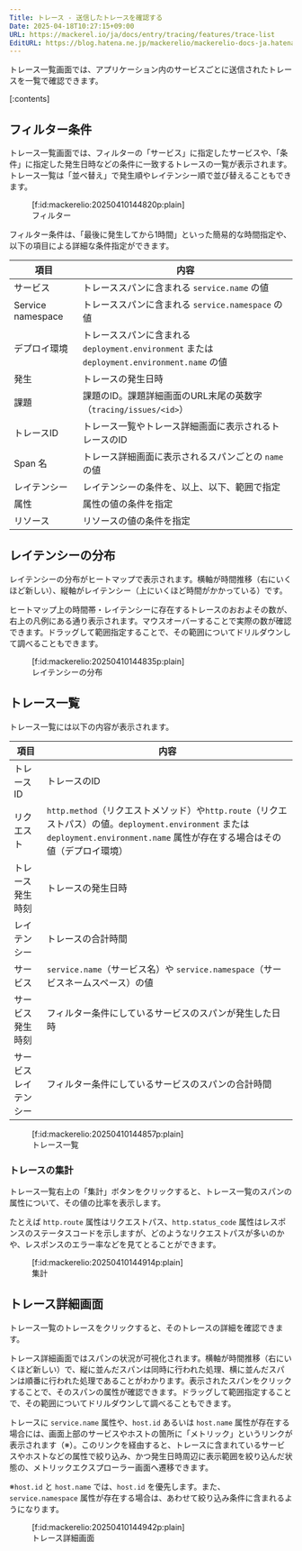 ```yaml
---
Title: トレース - 送信したトレースを確認する
Date: 2025-04-18T10:27:15+09:00
URL: https://mackerel.io/ja/docs/entry/tracing/features/trace-list
EditURL: https://blog.hatena.ne.jp/mackerelio/mackerelio-docs-ja.hatenablog.mackerel.io/atom/entry/6802418398351034325
---
```


トレース一覧画面では、アプリケーション内のサービスごとに送信されたトレースを一覧で確認できます。

[:contents]

## フィルター条件

トレース一覧画面では、フィルターの「サービス」に指定したサービスや、「条件」に指定した発生日時などの条件に一致するトレースの一覧が表示されます。トレース一覧は「並べ替え」で発生順やレイテンシー順で並び替えることもできます。

<figure class="figure-image figure-image-fotolife" title="フィルター">[f:id:mackerelio:20250410144820p:plain]<figcaption>フィルター</figcaption></figure>

フィルター条件は、「最後に発生してから1時間」といった簡易的な時間指定や、以下の項目による詳細な条件指定ができます。

| 項目              | 内容                                                                     |
|-------------------|-------------------------------------------------------------------------|
| サービス              | トレーススパンに含まれる `service.name` の値                                               |
| Service namespace | トレーススパンに含まれる `service.namespace` の値                                    |
| デプロイ環境          | トレーススパンに含まれる `deployment.environment` または `deployment.environment.name` の値 |
| 発生              | トレースの発生日時                                                                 |
| 課題              | 課題のID。課題詳細画面のURL末尾の英数字（`tracing/issues/<id>`）               |
| トレースID            | トレース一覧やトレース詳細画面に表示されるトレースのID                                     |
| Span 名            | トレース詳細画面に表示されるスパンごとの `name` の値                                    |
| レイテンシー            | レイテンシーの条件を、以上、以下、範囲で指定                                         |
| 属性              | 属性の値の条件を指定                                                    |
| リソース              | リソースの値の条件を指定                                                    |


## レイテンシーの分布

レイテンシーの分布がヒートマップで表示されます。横軸が時間推移（右にいくほど新しい）、縦軸がレイテンシー（上にいくほど時間がかかっている）です。

ヒートマップ上の時間帯・レイテンシーに存在するトレースのおおよその数が、右上の凡例にある通り表示されます。マウスオーバーすることで実際の数が確認できます。ドラッグして範囲指定することで、その範囲についてドリルダウンして調べることもできます。

<figure class="figure-image figure-image-fotolife" title="レイテンシーの分布">[f:id:mackerelio:20250410144835p:plain]<figcaption>レイテンシーの分布</figcaption></figure>


## トレース一覧

トレース一覧には以下の内容が表示されます。

| 項目         | 内容                                                                                                                                        |
|--------------|---------------------------------------------------------------------------------------------------------------------------------------------|
| トレースID       | トレースのID                                                                                                                                      |
| リクエスト        | `http.method`（リクエストメソッド）や`http.route`（リクエストパス）の値。`deployment.environment` または `deployment.environment.name` 属性が存在する場合はその値（デプロイ環境） |
| トレース発生時刻 | トレースの発生日時                                                                                                                              |
| レイテンシー       | トレースの合計時間                                                                                                                               |
| サービス         | `service.name`（サービス名）や `service.namespace`（サービスネームスペース）の値                                                                                 |
| サービス発生時刻 | フィルター条件にしているサービスのスパンが発生した日時                                                                                                                     |
| サービスレイテンシー   | フィルター条件にしているサービスのスパンの合計時間                                                                                                                       |

<figure class="figure-image figure-image-fotolife" title="トレース一覧">[f:id:mackerelio:20250410144857p:plain]<figcaption>トレース一覧</figcaption></figure>

### トレースの集計

トレース一覧右上の「集計」ボタンをクリックすると、トレース一覧のスパンの属性について、その値の比率を表示します。

たとえば `http.route` 属性はリクエストパス、`http.status_code` 属性はレスポンスのステータスコードを示しますが、どのようなリクエストパスが多いのかや、レスポンスのエラー率などを見てとることができます。

<figure class="figure-image figure-image-fotolife" title="集計">[f:id:mackerelio:20250410144914p:plain]<figcaption>集計</figcaption></figure>


## トレース詳細画面

トレース一覧のトレースをクリックすると、そのトレースの詳細を確認できます。

トレース詳細画面ではスパンの状況が可視化されます。横軸が時間推移（右にいくほど新しい）で、縦に並んだスパンは同時に行われた処理、横に並んだスパンは順番に行われた処理であることがわかります。表示されたスパンをクリックすることで、そのスパンの属性が確認できます。ドラッグして範囲指定することで、その範囲についてドリルダウンして調べることもできます。

トレースに `service.name` 属性や、`host.id` あるいは `host.name` 属性が存在する場合には、画面上部のサービスやホストの箇所に「メトリック」というリンクが表示されます（※）。このリンクを経由すると、トレースに含まれているサービスやホストなどの属性で絞り込み、かつ発生日時周辺に表示範囲を絞り込んだ状態の、メトリックエクスプローラー画面へ遷移できます。

※`host.id` と `host.name` では、`host.id` を優先します。また、`service.namespace` 属性が存在する場合は、あわせて絞り込み条件に含まれるようになります。

<figure class="figure-image figure-image-fotolife" title="トレース詳細画面">[f:id:mackerelio:20250410144942p:plain]<figcaption>トレース詳細画面</figcaption></figure>
